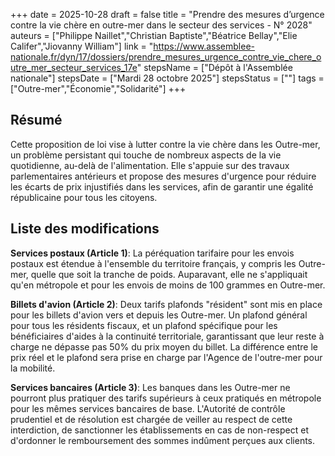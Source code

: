 +++
date = 2025-10-28
draft = false
title = "Prendre des mesures d’urgence contre la vie chère en outre-mer dans le secteur des services - N° 2028"
auteurs = ["Philippe Naillet","Christian Baptiste","Béatrice Bellay","Elie Califer","Jiovanny William"]
link = "https://www.assemblee-nationale.fr/dyn/17/dossiers/prendre_mesures_urgence_contre_vie_chere_outre_mer_secteur_services_17e"
stepsName = ["Dépôt à l'Assemblée nationale"]
stepsDate = ["Mardi 28 octobre 2025"]
stepsStatus = [""]
tags = ["Outre-mer","Économie","Solidarité"]
+++

## Résumé

Cette proposition de loi vise à lutter contre la vie chère dans les Outre-mer, un problème persistant qui touche de nombreux aspects de la vie quotidienne, au-delà de l'alimentation. Elle s'appuie sur des travaux parlementaires antérieurs et propose des mesures d'urgence pour réduire les écarts de prix injustifiés dans les services, afin de garantir une égalité républicaine pour tous les citoyens.

## Liste des modifications

**Services postaux (Article 1)**: La péréquation tarifaire pour les envois postaux est étendue à l'ensemble du territoire français, y compris les Outre-mer, quelle que soit la tranche de poids. Auparavant, elle ne s'appliquait qu'en métropole et pour les envois de moins de 100 grammes en Outre-mer.

**Billets d'avion (Article 2)**: Deux tarifs plafonds "résident" sont mis en place pour les billets d'avion vers et depuis les Outre-mer. Un plafond général pour tous les résidents fiscaux, et un plafond spécifique pour les bénéficiaires d'aides à la continuité territoriale, garantissant que leur reste à charge ne dépasse pas 50% du prix moyen du billet. La différence entre le prix réel et le plafond sera prise en charge par l'Agence de l'outre-mer pour la mobilité.

**Services bancaires (Article 3)**: Les banques dans les Outre-mer ne pourront plus pratiquer des tarifs supérieurs à ceux pratiqués en métropole pour les mêmes services bancaires de base. L'Autorité de contrôle prudentiel et de résolution est chargée de veiller au respect de cette interdiction, de sanctionner les établissements en cas de non-respect et d'ordonner le remboursement des sommes indûment perçues aux clients.
